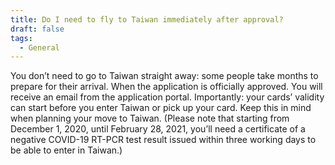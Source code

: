 ```yaml
---
title: Do I need to fly to Taiwan immediately after approval?
draft: false
tags:
  - General
---
```

You don’t need to go to Taiwan straight away: some people take months to prepare for their arrival. When the application is officially approved. You will receive an email from the application portal. Importantly: your cards’ validity can start before you enter Taiwan or pick up your card. Keep this in mind when planning your move to Taiwan. (Please note that starting from December 1, 2020, until February 28, 2021, you’ll need a certificate of a negative COVID-19 RT-PCR test result issued within three working days to be able to enter in Taiwan.)